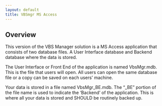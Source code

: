 ```yaml
---
layout: default
title: VBSmgr MS Access
---
```

## Overview

This version of the VBS Manager solution is a MS Access application that consists of two database files. A User Interface database and Backend database where the data is stored.

The User Interface or Front End of the application is named VbsMgr.mdb. This is the file that users will open. All users can open the same database file or a copy can be saved on each users’ machine.

Your data is stored in a file named VbsMgr_BE.mdb. The “_BE” portion of the file name is used to indicate the ‘Backend’ of the application. This is where all your data is stored and SHOULD be routinely backed up.